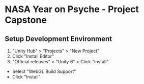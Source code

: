 # NASA Year on Psyche - Project Capstone
## Setup Development Environment
1. "Unity Hub" > "Projects" > "New Project"
2. Click "Install Editor"
3. "Official releases" > "Unity 6" > Click "Install"
  - Select "WebGL Build Support"
  - Click "Install"
